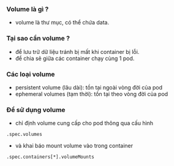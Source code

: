 ### Volume là gì ?
- volume là thư mục, có thể chứa data.

### Tại sao cần volume ?
- để lưu trữ dữ liệu tránh bị mất khi container bị lỗi.
- để chia sẽ giữa các container chạy cùng 1 pod.

### Các loại volume
- persistent volume (lâu dài): tồn tại ngoài vòng đời của pod
- ephemeral volumes (tạm thời): tồn tại theo vòng đời của pod

### Để sử dụng volume
- chỉ định volume cung cấp cho pod thông qua cấu hình
```
.spec.volumes
```
- và khai báo mount volume vào trong container
```
.spec.containers[*].volumeMounts
```
